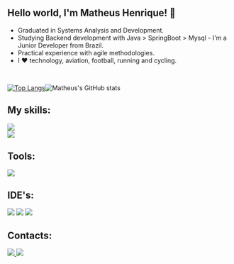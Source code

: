 ## Hello world, I'm Matheus Henrique! 📌
- Graduated in Systems Analysis and Development.
- Studying Backend development with Java > SpringBoot > Mysql - I'm a Junior Developer from Brazil.
- Practical experience with agile methodologies.
- I ❤️ technology, aviation, football, running and cycling.
<br>

[![Top Langs](https://github-readme-stats.vercel.app/api/top-langs/?username=matheushbmelo&layout=compact&theme=github_dark)](https://github.com/anuraghazra/github-readme-stats)![Matheus's GitHub stats](https://github-readme-stats.vercel.app/api?username=matheushbmelo&show_icons=true&theme=github_dark)


## My skills:
<div align="left">
<img src="https://img.shields.io/badge/java-intermediary-4877f4.svg?style=for-the-badge&logo=Java&logoColor=white"/><br>
<img src="https://img.shields.io/badge/mysql-basic-4877f4.svg?style=for-the-badge&logo=Java&logoColor=white"/>
</div>

## Tools:

<div align="left">
  <img src="https://img.shields.io/badge/git-4877f4.svg?style=for-the-badge&logo=git&logoColor=white"/>
</div>
  
  
## IDE's:

<div align="left">
  <img src="https://img.shields.io/badge/IntelliJ-4877f4.svg?style=for-the-badge&logo=intellij-idea&logoColor=white"/>
  <img src="https://img.shields.io/badge/Eclipse-4877f4.svg?style=for-the-badge&logo=Eclipse&logoColor=white"/>
  <img src="https://img.shields.io/badge/VS_Code-4877f4?style=for-the-badge&logo=visual%20studio%20code&logoColor=white"/>
</div>
  
## Contacts:

<div align="left">
<a href="https://www.linkedin.com/in/matheushbmelo" alt="Linkedin">
    <img src="https://img.shields.io/badge/LinkedIn-4877f4?style=for-the-badge&logo=linkedin&logoColor=white"/>
  </a>
  
<a href="mailto:matheushbmelo@gmail.com" alt="Gmail">
    <img src="https://img.shields.io/badge/Gmail-4877f4?style=for-the-badge&logo=gmail&logoColor=white"/>
  </a>
